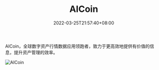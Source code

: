 ﻿---
weight: 
title: "AICoin"
description: "AICoin，全球数字资产行情数据应用领跑者，致力于更高效地提供有价值的信息，提升资产管理的效率"
date: 2022-03-25T21:57:40+08:00
lastmod: 2022-7-15T15:57:11+08:00
draft: false
authors: ["DongShanQing"]
featuredImage: "aicoin.png"
link: "https://www.aicoin.com"
tags: ["数据收集","AICoin"]
categories: ["navigation"]
navigation: ["数据收集"]
lightgallery: true
toc: true
pinned: false
recommend: false
recommend1: false
---
AICoin，全球数字资产行情数据应用领跑者，致力于更高效地提供有价值的信息，提升资产管理的效率。

![AICoin](C:\Users\Administrator\Desktop\0.0\aicoin\aicoin.png)
